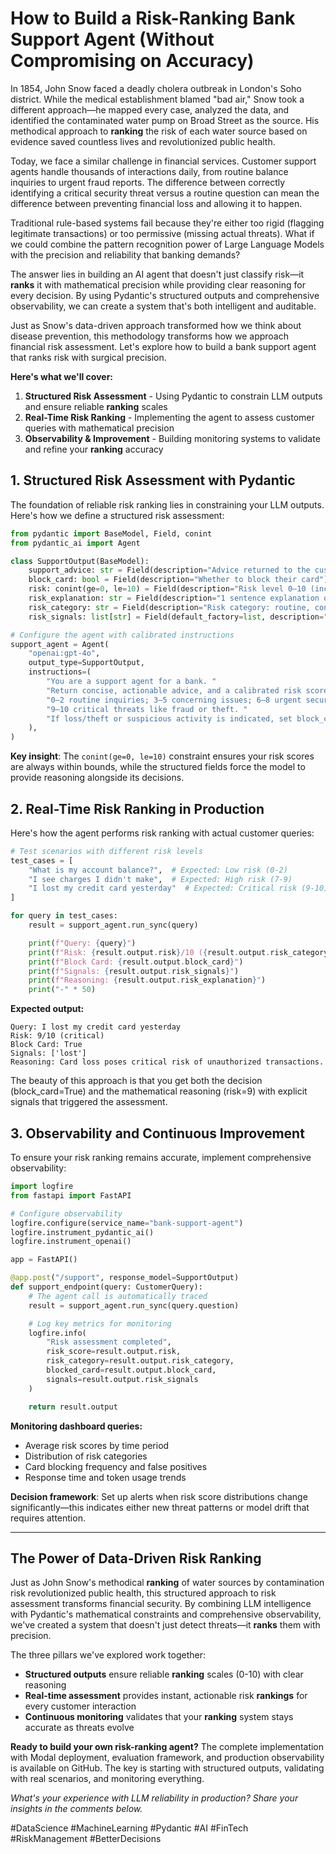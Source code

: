 # How to Build a Risk-Ranking Bank Support Agent (Without Compromising on Accuracy)

In 1854, John Snow faced a deadly cholera outbreak in London's Soho district. While the medical establishment blamed "bad air," Snow took a different approach—he mapped every case, analyzed the data, and identified the contaminated water pump on Broad Street as the source. His methodical approach to **ranking** the risk of each water source based on evidence saved countless lives and revolutionized public health.

Today, we face a similar challenge in financial services. Customer support agents handle thousands of interactions daily, from routine balance inquiries to urgent fraud reports. The difference between correctly identifying a critical security threat versus a routine question can mean the difference between preventing financial loss and allowing it to happen.

Traditional rule-based systems fail because they're either too rigid (flagging legitimate transactions) or too permissive (missing actual threats). What if we could combine the pattern recognition power of Large Language Models with the precision and reliability that banking demands?

The answer lies in building an AI agent that doesn't just classify risk—it **ranks** it with mathematical precision while providing clear reasoning for every decision. By using Pydantic's structured outputs and comprehensive observability, we can create a system that's both intelligent and auditable.

Just as Snow's data-driven approach transformed how we think about disease prevention, this methodology transforms how we approach financial risk assessment. Let's explore how to build a bank support agent that ranks risk with surgical precision.

**Here's what we'll cover:**
1. **Structured Risk Assessment** - Using Pydantic to constrain LLM outputs and ensure reliable **ranking** scales
2. **Real-Time Risk Ranking** - Implementing the agent to assess customer queries with mathematical precision
3. **Observability & Improvement** - Building monitoring systems to validate and refine your **ranking** accuracy

## 1. Structured Risk Assessment with Pydantic

The foundation of reliable risk ranking lies in constraining your LLM outputs. Here's how we define a structured risk assessment:

```python
from pydantic import BaseModel, Field, conint
from pydantic_ai import Agent

class SupportOutput(BaseModel):
    support_advice: str = Field(description="Advice returned to the customer")
    block_card: bool = Field(description="Whether to block their card")
    risk: conint(ge=0, le=10) = Field(description="Risk level 0–10 (inclusive)")
    risk_explanation: str = Field(description="1 sentence explanation of risk level")
    risk_category: str = Field(description="Risk category: routine, concerning, urgent, or critical")
    risk_signals: list[str] = Field(default_factory=list, description="Signals/keywords found")

# Configure the agent with calibrated instructions
support_agent = Agent(
    "openai:gpt-4o",
    output_type=SupportOutput,
    instructions=(
        "You are a support agent for a bank. "
        "Return concise, actionable advice, and a calibrated risk score from 0–10: "
        "0–2 routine inquiries; 3–5 concerning issues; 6–8 urgent security matters; "
        "9–10 critical threats like fraud or theft. "
        "If loss/theft or suspicious activity is indicated, set block_card=True."
    ),
)
```

**Key insight**: The `conint(ge=0, le=10)` constraint ensures your risk scores are always within bounds, while the structured fields force the model to provide reasoning alongside its decisions.

## 2. Real-Time Risk Ranking in Production

Here's how the agent performs risk ranking with actual customer queries:

```python
# Test scenarios with different risk levels
test_cases = [
    "What is my account balance?",  # Expected: Low risk (0-2)
    "I see charges I didn't make",  # Expected: High risk (7-9)
    "I lost my credit card yesterday"  # Expected: Critical risk (9-10)
]

for query in test_cases:
    result = support_agent.run_sync(query)

    print(f"Query: {query}")
    print(f"Risk: {result.output.risk}/10 ({result.output.risk_category})")
    print(f"Block Card: {result.output.block_card}")
    print(f"Signals: {result.output.risk_signals}")
    print(f"Reasoning: {result.output.risk_explanation}")
    print("-" * 50)
```

**Expected output:**
```
Query: I lost my credit card yesterday
Risk: 9/10 (critical)
Block Card: True
Signals: ['lost']
Reasoning: Card loss poses critical risk of unauthorized transactions.
```

The beauty of this approach is that you get both the decision (block_card=True) and the mathematical reasoning (risk=9) with explicit signals that triggered the assessment.

## 3. Observability and Continuous Improvement

To ensure your risk ranking remains accurate, implement comprehensive observability:

```python
import logfire
from fastapi import FastAPI

# Configure observability
logfire.configure(service_name="bank-support-agent")
logfire.instrument_pydantic_ai()
logfire.instrument_openai()

app = FastAPI()

@app.post("/support", response_model=SupportOutput)
def support_endpoint(query: CustomerQuery):
    # The agent call is automatically traced
    result = support_agent.run_sync(query.question)

    # Log key metrics for monitoring
    logfire.info(
        "Risk assessment completed",
        risk_score=result.output.risk,
        risk_category=result.output.risk_category,
        blocked_card=result.output.block_card,
        signals=result.output.risk_signals
    )

    return result.output
```

**Monitoring dashboard queries:**
- Average risk scores by time period
- Distribution of risk categories
- Card blocking frequency and false positives
- Response time and token usage trends

**Decision framework**: Set up alerts when risk score distributions change significantly—this indicates either new threat patterns or model drift that requires attention.

---

## The Power of Data-Driven Risk Ranking

Just as John Snow's methodical **ranking** of water sources by contamination risk revolutionized public health, this structured approach to risk assessment transforms financial security. By combining LLM intelligence with Pydantic's mathematical constraints and comprehensive observability, we've created a system that doesn't just detect threats—it **ranks** them with precision.

The three pillars we've explored work together:
- **Structured outputs** ensure reliable **ranking** scales (0-10) with clear reasoning
- **Real-time assessment** provides instant, actionable risk **rankings** for every customer interaction
- **Continuous monitoring** validates that your **ranking** system stays accurate as threats evolve

**Ready to build your own risk-ranking agent?** The complete implementation with Modal deployment, evaluation framework, and production observability is available on GitHub. The key is starting with structured outputs, validating with real scenarios, and monitoring everything.

*What's your experience with LLM reliability in production? Share your insights in the comments below.*

#DataScience #MachineLearning #Pydantic #AI #FinTech #RiskManagement #BetterDecisions